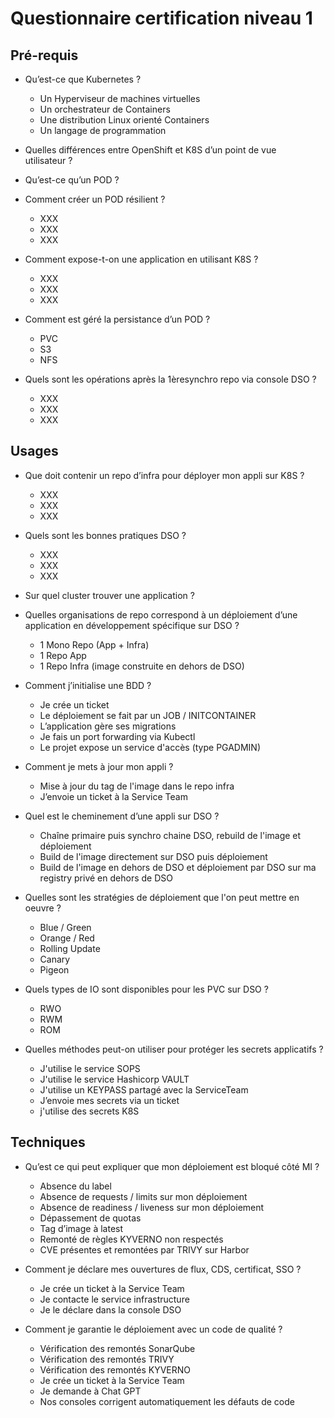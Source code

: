 # Questionnaire certification niveau 1

## Pré-requis 
 - Qu’est-ce que Kubernetes ?
   - Un Hyperviseur de machines virtuelles 
   - Un orchestrateur de Containers
   - Une distribution Linux orienté Containers
   - Un langage de programmation
 - Quelles différences entre OpenShift et K8S d’un point de vue utilisateur ? 

 - Qu’est-ce qu’un POD ? 

 - Comment créer un POD résilient ? 
   - XXX
   - XXX
   - XXX
 - Comment expose-t-on une application en utilisant K8S ? 
   - XXX
   - XXX
   - XXX
 - Comment est géré la persistance d’un POD ?
   - PVC
   - S3
   - NFS
 - Quels sont les opérations après la 1èresynchro repo via console DSO ? 
   - XXX
   - XXX
   - XXX
## Usages 
 - Que doit contenir un repo d’infra pour déployer mon appli sur K8S ? 
   - XXX
   - XXX
   - XXX
 - Quels sont les bonnes pratiques DSO ? 
   - XXX
   - XXX
   - XXX
 - Sur quel cluster trouver une application ?

 - Quelles organisations de repo correspond à un déploiement d’une application en développement spécifique sur DSO ? 
   - 1 Mono Repo (App + Infra)
   - 1 Repo App 
   - 1 Repo Infra (image construite en dehors de DSO)

 - Comment j’initialise une BDD ? 
   - Je crée un ticket 
   - Le déploiement se fait par un JOB / INITCONTAINER
   - L’application gère ses migrations
   - Je fais un port forwarding via Kubectl
   - Le projet expose un service d'accès (type PGADMIN)

 - Comment je mets à jour mon appli ? 
   - Mise à jour du tag de l'image dans le repo infra
   - J’envoie un ticket à la Service Team

 - Quel est le cheminement d’une appli sur DSO ? 
   - Chaîne primaire puis synchro chaine DSO, rebuild de l'image et déploiement
   - Build de l'image directement sur DSO puis déploiement
   - Build de l'image en dehors de DSO et déploiement par DSO sur ma registry privé en dehors de DSO

 - Quelles sont les stratégies de déploiement que l'on peut mettre en oeuvre ? 
   - Blue / Green
   - Orange / Red
   - Rolling Update
   - Canary
   - Pigeon

 - Quels types de IO sont disponibles pour les PVC sur DSO ? 
   - RWO
   - RWM
   - ROM

 - Quelles méthodes peut-on utiliser pour protéger les secrets applicatifs ? 
   - J'utilise le service SOPS
   - J'utilise le service Hashicorp VAULT 
   - J'utilise un KEYPASS partagé avec la ServiceTeam
   - J’envoie mes secrets via un ticket 
   - j'utilise des secrets K8S
   
## Techniques
 - Qu’est ce qui peut expliquer que mon déploiement est bloqué côté MI ? 
   - Absence du label 
   - Absence de requests / limits sur mon déploiement 
   - Absence de readiness / liveness sur mon déploiement 
   - Dépassement de quotas
   - Tag d’image à latest 
   - Remonté de règles KYVERNO non respectés 
   - CVE présentes et remontées par TRIVY sur Harbor

 - Comment je déclare mes ouvertures de flux, CDS, certificat, SSO ? 
   - Je crée un ticket à la Service Team
   - Je contacte le service infrastructure
   - Je le déclare dans la console DSO

 - Comment je garantie le déploiement avec un code de qualité ? 
   - Vérification des remontés SonarQube
   - Vérification des remontés TRIVY
   - Vérification des remontés KYVERNO
   - Je crée un ticket à la Service Team
   - Je demande à Chat GPT
   - Nos consoles corrigent automatiquement les défauts de code
